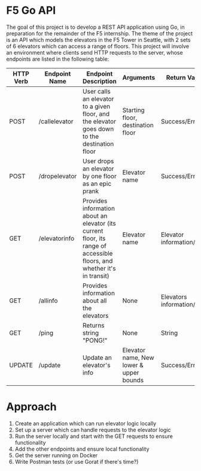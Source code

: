 # F5 Go API
The goal of this project is to develop a REST API application using Go, in preparation for the remainder of the F5 internship. The theme of the project is an API which models the elevators in the F5 Tower in Seattle, with 2 sets of 6 elevators which can access a range of floors. This project will involve an environment where clients send HTTP requests to the server, whose endpoints are listed in the following table:

| HTTP Verb | Endpoint Name | Endpoint Description                                                                                                    | Arguments                                         | Return Value                |
|-----------|---------------|-------------------------------------------------------------------------------------------------------------------------|---------------------------------------------------|-----------------------------|
| POST      | /callelevator | User calls an elevator to a given floor, and the elevator goes down to the destination floor                            | Starting floor, destination floor                 | Success/Error               |
| POST      | /dropelevator | User drops an elevator by one floor as an epic prank                                                                    | Elevator name                                     | Success/Error               |
| GET       | /elevatorinfo | Provides information about an elevator (its current floor, its range of accessible floors, and whether it's in transit) | Elevator name                                     | Elevator information/Error  |
| GET       | /allinfo      | Provides information about all the elevators                                                                            | None                                              | Elevators information/Error |
| GET       | /ping         | Returns string "PONG!"                                                                                                  | None                                              | String                      |
| UPDATE    | /update       | Update an elevator's info                                                                                               | Elevator name, New lower & upper bounds | Success/Error               |

# Approach
1. Create an application which can run elevator logic locally
2. Set up a server which can handle requests to the elevator logic
3. Run the server locally and start with the GET requests to ensure functionality
4. Add the other endpoints and ensure local functionality
5. Get the server running on Docker
6. Write Postman tests (or use Gorat if there's time?)
